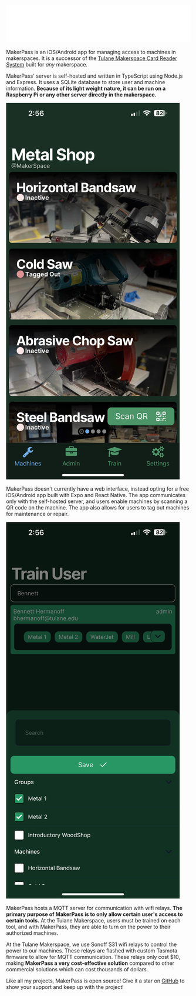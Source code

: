 
![photo](https://github.com/bennetthermanoff/portfolio/raw/master/src/Content/markdown/images/mpbanner-dark.png)

MakerPass is an  iOS/Android app for managing access to machines in makerspaces. It is a successor of the [Tulane Makerspace Card Reader System](https://hermanoff.dev/content/cardReader) built for _any_ makerspace.

MakerPass' server is self-hosted and written in TypeScript using Node.js and Express. It uses a SQLite database to store user and machine information. **Because of its light weight nature, it can be run on a Raspberry Pi or any other server directly in the makerspace.**

![photo-small](https://github.com/bennetthermanoff/portfolio/raw/master/src/Content/markdown/images/mpmainscreen.png)

MakerPass doesn't currently have a web interface, instead opting for a free iOS/Android app built with Expo and React Native. The app communicates only with the self-hosted server, and users enable machines by scanning a QR code on the machine. The app also allows for users to tag out machines for maintenance or repair.

![photo-small](https://github.com/bennetthermanoff/portfolio/raw/master/src/Content/markdown/images/mptrain.png)

MakerPass hosts a MQTT server for communication with wifi relays. **The primary purpose of MakerPass is to only allow certain user's access to certain tools.** At the Tulane Makerspace, users must be trained on each tool, and with MakerPass, they are able to turn on the power to their authorized machines.

At the Tulane Makerspace, we use Sonoff S31 wifi relays to control the power to our machines. These relays are flashed with custom Tasmota firmware to allow for MQTT communication. These relays only cost $10, making **MakerPass a very cost-effective solution** compared to other commercial solutions which can cost thousands of dollars.

Like all my projects, MakerPass is open source! Give it a star on [GitHub](https://github.com/bennetthermanoff/maker-pass-server) to show your support and keep up with the project!
